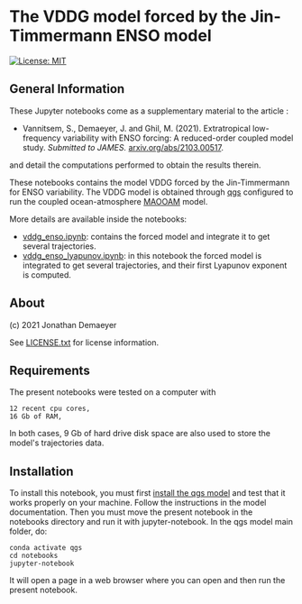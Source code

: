 
# The VDDG model forced by the Jin-Timmermann ENSO model 

[![License: MIT](https://img.shields.io/badge/License-MIT-yellow.svg)](https://opensource.org/licenses/MIT)

## General Information

These Jupyter notebooks come as a supplementary material to the article :

* Vannitsem, S., Demaeyer, J. and Ghil, M. (2021). Extratropical low-frequency variability with ENSO forcing: A reduced-order coupled model study. *Submitted to JAMES.* [arxiv.org/abs/2103.00517](https://arxiv.org/abs/2103.00517).

and detail the computations performed to obtain the results therein.

These notebooks contains the model VDDG forced by the Jin-Timmermann for ENSO variability. The VDDG model is obtained through [qgs](https://github.com/Climdyn/qgs) configured to run the coupled ocean-atmosphere [MAOOAM](https://github.com/Climdyn/MAOOAM) model.

More details are available inside the notebooks:

* [vddg_enso.ipynb](./vddg_enso.ipynb): contains the forced model and integrate it to get several trajectories.
* [vddg_enso_lyapunov.ipynb](./vddg_enso_lyapunov.ipynb): in this notebook the forced model is integrated to get several trajectories, and their first Lyapunov exponent is computed.

## About

(c) 2021 Jonathan Demaeyer

See [LICENSE.txt](./LICENSE.txt) for license information.

## Requirements

The present notebooks were tested on a computer with

    12 recent cpu cores,
    16 Gb of RAM,

In both cases, 9 Gb of hard drive disk space are also used to store the model's trajectories data.

## Installation

To install this notebook, you must first [install the qgs model](https://qgs.readthedocs.io/en/latest/files/general_information.html#installation) and test that it works properly on your machine. Follow the instructions in the model documentation. Then you must move the present notebook in the notebooks directory and run it with jupyter-notebook. In the qgs model main folder, do:

    conda activate qgs
    cd notebooks
    jupyter-notebook

It will open a page in a web browser where you can open and then run the present notebook.

